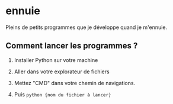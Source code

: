 # ennuie
Pleins de petits programmes que je développe quand je m'ennuie.

## Comment lancer les programmes ?

1. Installer Python sur votre machine

2. Aller dans votre explorateur de fichiers

3. Mettez "CMD" dans votre chemin de navigations.

4. Puis `python {nom du fichier à lancer}`
